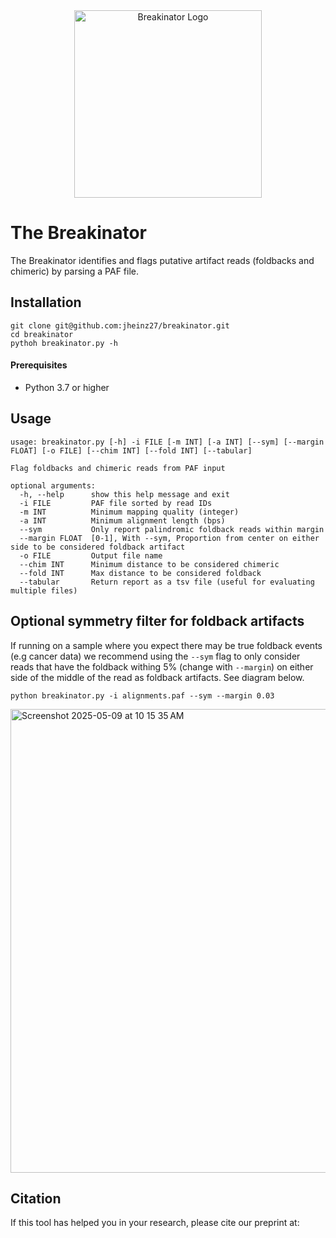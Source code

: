 
<div style="text-align: center;">
  <img src="https://github.com/user-attachments/assets/447a923e-c4d1-4331-8a81-130f48144ca0" alt="Breakinator Logo" width="300"/>
</div>

# The Breakinator
The Breakinator identifies and flags putative artifact reads (foldbacks and chimeric) by parsing a PAF file.

## Installation

```
git clone git@github.com:jheinz27/breakinator.git
cd breakinator
pythoh breakinator.py -h
```

#### Prerequisites

- Python 3.7 or higher  


## Usage
```
usage: breakinator.py [-h] -i FILE [-m INT] [-a INT] [--sym] [--margin FLOAT] [-o FILE] [--chim INT] [--fold INT] [--tabular]

Flag foldbacks and chimeric reads from PAF input

optional arguments:
  -h, --help      show this help message and exit
  -i FILE         PAF file sorted by read IDs
  -m INT          Minimum mapping quality (integer)
  -a INT          Minimum alignment length (bps)
  --sym           Only report palindromic foldback reads within margin
  --margin FLOAT  [0-1], With --sym, Proportion from center on either side to be considered foldback artifact
  -o FILE         Output file name
  --chim INT      Minimum distance to be considered chimeric
  --fold INT      Max distance to be considered foldback
  --tabular       Return report as a tsv file (useful for evaluating multiple files)
```


## Optional symmetry filter for foldback artifacts

If running on a sample where you expect there may be true foldback events (e.g cancer data) we recommend using the `--sym` flag to only consider reads that have the foldback withing 5% (change with `--margin`) on either side of the middle of the read as foldback artifacts. See diagram below. 

```
python breakinator.py -i alignments.paf --sym --margin 0.03
```
<img width="742" alt="Screenshot 2025-05-09 at 10 15 35 AM" src="https://github.com/user-attachments/assets/c66855bb-5fbd-4143-a884-9bd200a4395f" />

## Citation
If this tool has helped you in your research, please cite our preprint at: 


